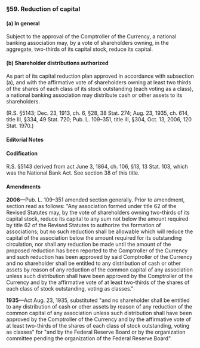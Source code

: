 ### §59. Reduction of capital ###

#### (a) In general ####

Subject to the approval of the Comptroller of the Currency, a national banking association may, by a vote of shareholders owning, in the aggregate, two-thirds of its capital stock, reduce its capital.

#### (b) Shareholder distributions authorized ####

As part of its capital reduction plan approved in accordance with subsection (a), and with the affirmative vote of shareholders owning at least two thirds of the shares of each class of its stock outstanding (each voting as a class), a national banking association may distribute cash or other assets to its shareholders.

(R.S. §5143; Dec. 23, 1913, ch. 6, §28, 38 Stat. 274; Aug. 23, 1935, ch. 614, title III, §334, 49 Stat. 720; Pub. L. 109–351, title III, §304, Oct. 13, 2006, 120 Stat. 1970.)

#### **Editorial Notes** ####

#### Codification ####

R.S. §5143 derived from act June 3, 1864, ch. 106, §13, 13 Stat. 103, which was the National Bank Act. See section 38 of this title.

#### Amendments ####

**2006**—Pub. L. 109–351 amended section generally. Prior to amendment, section read as follows: "Any association formed under title 62 of the Revised Statutes may, by the vote of shareholders owning two-thirds of its capital stock, reduce its capital to any sum not below the amount required by title 62 of the Revised Statutes to authorize the formation of associations; but no such reduction shall be allowable which will reduce the capital of the association below the amount required for its outstanding circulation, nor shall any reduction be made until the amount of the proposed reduction has been reported to the Comptroller of the Currency and such reduction has been approved by said Comptroller of the Currency and no shareholder shall be entitled to any distribution of cash or other assets by reason of any reduction of the common capital of any association unless such distribution shall have been approved by the Comptroller of the Currency and by the affirmative vote of at least two-thirds of the shares of each class of stock outstanding, voting as classes."

**1935**—Act Aug. 23, 1935, substituted "and no shareholder shall be entitled to any distribution of cash or other assets by reason of any reduction of the common capital of any association unless such distribution shall have been approved by the Comptroller of the Currency and by the affirmative vote of at least two-thirds of the shares of each class of stock outstanding, voting as classes" for "and by the Federal Reserve Board or by the organization committee pending the organization of the Federal Reserve Board".